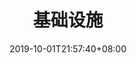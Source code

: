 ---
weight: 10
title: "基础设施"
description: ""
date: 2019-10-01T21:57:40+08:00
lastmod: 2020-01-01T16:45:40+08:00
draft: false
ico: '<svg class="icon" aria-hidden="true"><use xlink:href="#icon-wenzhang"></use></svg>'
navigation: ["Artificial Intelligence","Digital Twins","Human-Computer Interaction","Brain-Computer Interface","AR/VR/MR/XR","Somatosensory Recognition","Hologram","Cloud Computing"]
hidePage: true
---